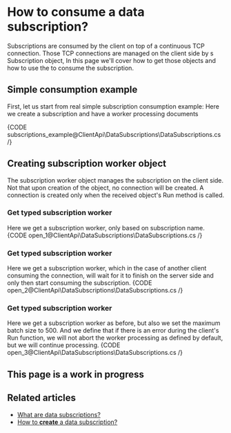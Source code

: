 ﻿# How to consume a data subscription?

Subscriptions are consumed by the client on top of a continuous TCP connection. Those TCP connections are managed on the client side by s Subscription object, In this page we'll cover how to get those objects and how to use the to consume the subscription.


## Simple consumption example

First, let us start from real simple subscription consumption example:
Here we create a subscription and have a worker processing documents

{CODE subscriptions_example@ClientApi\DataSubscriptions\DataSubscriptions.cs /}

## Creating subscription worker object

The subscription worker object manages the subscription on the client side. Not that upon creation of the object, no connection will be created. A connection is created only when the received object's Run method is called.

### Get typed subscription worker

Here we get a subscription worker, only based on subscription name.
{CODE open_1@ClientApi\DataSubscriptions\DataSubscriptions.cs /}

### Get typed subscription worker

Here we get a subscription worker, which in the case of another client consuming the connection, will wait for it to finish on the server side and only then start consuming the subscription. 
{CODE open_2@ClientApi\DataSubscriptions\DataSubscriptions.cs /}

### Get typed subscription worker

Here we get a subscription worker as before, but also we set the maximum batch size to 500. And we define that if there is an error during the client's Run function, we will not abort the worker processing as defined by default, but we will continue processing.
{CODE open_3@ClientApi\DataSubscriptions\DataSubscriptions.cs /}


## This page is a work in progress

<!--

| Parameters | | |
| ------------- | ------------- | ----- |
| **id** | long | A data subscription identifier. |
| **options** | SubscriptionWorkerOptions | Worker options. |

| Return value | |
| ------------- | ----- |
| Subscription&lt;RavenJObject&gt; / Subscription&lt;T&gt; | Subscription instance. |

We have two method to open subscription. The first one is to deal with documents belonging to different collections - results are returned as `RavenJObject` objects then. The second one returns strongly
typed subscription where retrieved documents are converted to a given type.

{WARNING: Single subscription consumer at a time allowed}
There can be only a single open subscription connection per subscription. An attempt to open already being opened subscription will result in throwing an exception.
{WARNING/}

Documents are sent to a client in batches. `SubscriptionConnectionOptions` has `BatchOptions` property where you can specify:

* _MaxDocCount_ - max number of docs that can be sent in a single batch (default: 4096),
* _MaxSize_ - max total batch size in bytes (default: null - no size limit),
* _AcknowledgmentTimeout_ - max time within the subscription needs to confirm that the batch has been successfully processed (default: 1 minute).

Additionally connection options have the following settings:

- _IgnoreSubscribersErrors_ - determines if subscription should ignore errors thrown by subscription handlers (default: false),
- _ClientAliveNotificationInterval_ - specifies how often the subscription sends heart beats to the server (server keeps the subscription open until a connected client
sends these alive notifications - two undelivered notifications would let an another client to connect, default: 2 minutes),
- _Strategy_ - the enum that represents subscription opening strategy. There are four strategies available:

	- `OpenIfFree` - the client will successfully open a subscription only if there isn't any other currently connected client. Otherwise it will end up with `SubscriptionInUseException`,
	- `TakeOver` - the connecting client will successfully open a subscription even if there is another active subscription's consumer.
If the new client takes over the subscription then the existing one will get rejected. 
The subscription will always be processed by the last connected client.
	- `ForceAndKeep` - the client opening a subscription with forced strategy set will always get it and keep it open until another client with the same strategy gets connected.
	- `WaitForFree` - if the client currently cannot open the subscription because it is used by another client then it will subscribe Changes API to be notified about subscription status changes.
Every time `SubscriptionReleased` notification arrives, it will repeat an attempt to open the subscription. After it succeeds in opening, it will process docs as usual.

{INFO: Error handling}
By default the data subscription does not allow processing errors (`IgnoreSubscribersErrors: false`). So if any subscription handler fails,
then it will stop pulling documents and close the subscription connection immediately. If you set `IgnoreSubscribersErrors` to `true`, it will ignore an error raised by a handler and
keep retrieving next docs.
{INFO/}

{INFO: Acknowledgment timeout handling}
Under the scenes, once you have successfully processed a batch, the notification will send a confirmation to the server about it. The server keeps track of the last processed and
acknowledged document. If subscription handlers don't process the batch within the specified `AcknowledgmentTimeout`, then the server will resend the whole batch again. You will get 
the same documents over and over until you successfully processed it.
{INFO/}
 

{INFO: Crashing handling}
Tracking the last acknowledged Etag allows the data subscription to handle crashing scenarios. If there is a crash, we know what documents have been already processed. 
If you crashed midway, the database will just resend you the relevant documents when you open the subscription again. The data subscription automatically
retries to open the subscription connection every 15 seconds if it get lost.
{INFO/}

###Example I

{CODE open_2@ClientApi\DataSubscriptions\DataSubscriptions.cs /}

##Processing documents

The result of opening subscription is `Subscription<T>` or `Subscription<RavenJObject>` instance. It implements `IObservable` interface, so it means that you can just utilize [Reactive Extensions](http://nuget.org/packages/Rx-Main)
and subscribe to the incoming documents in order to process them. Also you will continue to get them, even for items that were added after you opened the subscription, because under the hood the [Changes API](../changes/what-is-changes-api)
is used to get notifications about any document updates.

###Example II

{CODE open_3@ClientApi\DataSubscriptions\DataSubscriptions.cs /}

###Example III

You may want to dynamically manage subscription handlers. The returned subscriber object is type of `IDisposable`, in order to detach it from subscription just call `Dispose` on it:

{CODE open_4@ClientApi\DataSubscriptions\DataSubscriptions.cs /}

{NOTE:No subscriber attached}
The data subscription stops pulling docs if there is no subscriber attached.
{NOTE/}

-->

## Related articles

- [What are data subscriptions?](../../client-api/data-subscriptions/what-are-data-subscriptions)
- [How to **create** a data subscription?](../../client-api/data-subscriptions/how-to-create-data-subscription)
